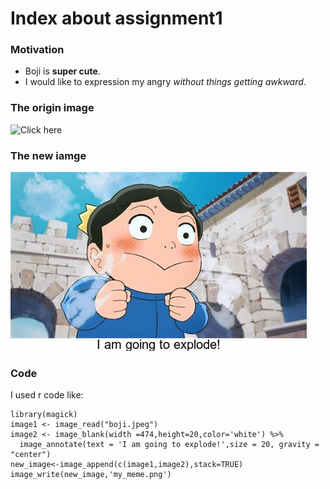 # Index about assignment1
### Motivation
* Boji is **super cute**.
* I would like to expression my angry *without things getting awkward*.


### The origin image
![Click here](https://th.bing.com/th/id/R.4cbba4e3404cd9a1ef925796c3376812?rik=ZgIkliQDp8UuFg&riu=http%3a%2f%2fimg.lemeitu.com%2fm00%2fe6%2fec%2f794d12369e5099511e6b12af0751e646__w.jpg&ehk=FHv7s7%2b99g2YYjZXKim3pKyNny3udyqTnn0b9GcSl%2fQ%3d&risl=&pid=ImgRaw&r=0)



### The new iamge
![](my_meme.png)


### Code
I used r code like:
<br>

```
library(magick)
image1 <- image_read("boji.jpeg")
image2 <- image_blank(width =474,height=20,color='white') %>%
  image_annotate(text = 'I am going to explode!',size = 20, gravity = "center")
new_image<-image_append(c(image1,image2),stack=TRUE)
image_write(new_image,'my_meme.png')
```
